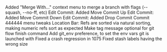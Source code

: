 Added "Merge With…" context menu to merge a branch with flags (--squash, --no-ff, etc)
Edit Commit: Added Move Commit Up
Edit Commit: Added Move Commit Down
Edit Commit: Added Drop Commit
Commit 444444 menu tweaks
Location Bar: Refs are sorted via natural sorting, making numeric refs sort as expected
Make tag message optional for git flow finish command
Add git_env preference, to set the env vars git is launched with
Fixed a crash regression in 1075
Fixed stash labels having the wrong size
